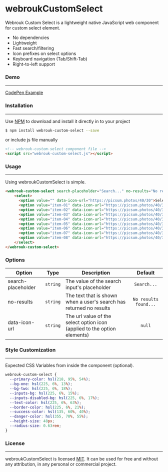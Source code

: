 # webroukCustomSelect

Webrouk Custom Select is a lightweight native JavaScript web component for custom select element.

- No dependencies
- Lightweight
- Fast search/filtering
- Icon prefixes on select options
- Keyboard navigation (Tab/Shift-Tab)
- Right-to-left support

### Demo
---
[CodePen Example](https://codepen.io/muhammad_mabrouk/full/qBVqEmN/)

### Installation
---
Use [NPM](https://www.npmjs.com/package/webrouk-custom-select/) to download and install it directly in to your project

```sh
$ npm install webrouk-custom-select --save
```

or include js file manually

```html
<!-- webrouk-custom-select component file -->
<script src="webrouk-custom-select.js"></script>
```

### Usage
---
Using webroukCustomSelect is simple.

```html
<webrouk-custom-select search-placeholder="Search..." no-results="No results found...">
    <select>
      <option value="" data-icon-url="https://picsum.photos/40/30">Select an option</option>
      <option value="item-01" data-icon-url="https://picsum.photos/40/30">Option item 01</option>
      <option value="item-02" data-icon-url="https://picsum.photos/40/30">Option item 02</option>
      <option value="item-03" data-icon-url="https://picsum.photos/40/30">Option item 03</option>
      <option value="item-04" data-icon-url="https://picsum.photos/40/30">Option item 04</option>
      <option value="item-05" data-icon-url="https://picsum.photos/40/30">Option item 05</option>
      <option value="item-06" data-icon-url="https://picsum.photos/40/30">Option item 06</option>
      <option value="item-07" data-icon-url="https://picsum.photos/40/30">Option item 07</option>
      <option value="item-08" data-icon-url="https://picsum.photos/40/30">Option item 08</option>
    </select>
</webrouk-custom-select>
```

### Options
| Option | Type | Description | Default |
| ----------- |    :----:   | ----------- |    :----:   |
| search-placeholder | `string` | The value of the search input's placeholder | `Search...` |
| no-results | `string` | The text that is shown when a user's search has returned no results | `No results found...` |
| data-icon-url | `string` | The url value of the select option icon (applied to the option elements) | `null` |

### Style Customization
---
Expected CSS Variables from inside the component (optional).

```css
webrouk-custom-select {
  --primary-color: hsl(218, 95%, 54%);
  --bg-one: hsl(225, 6%, 13%);
  --bg-two: hsl(225, 6%, 18%);
  --inputs-bg: hsl(225, 6%, 15%);
  --inputs-disabled-bg: hsl(225, 6%, 17%);
  --text-color: hsl(225, 6%, 63%);
  --border-color: hsl(225, 6%, 21%);
  --success-color: hsl(135, 60%, 40%);
  --danger-color: hsl(355, 70%, 55%);
  --height-size: 48px;
  --radius-size: 0.63rem;
}
```

### License
-------
webroukCustomSelect is licensed [MIT](https://choosealicense.com/licenses/mit/).
It can be used for free and without any attribution, in any personal or commercial project.

